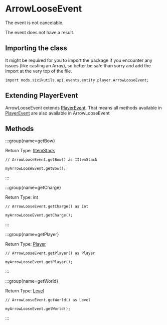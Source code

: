 # ArrowLooseEvent

The event is not cancelable.

The event does not have a result.

## Importing the class

It might be required for you to import the package if you encounter any issues (like casting an Array), so better be safe than sorry and add the import at the very top of the file.
```zenscript
import mods.sixikutils.api.events.entity.player.ArrowLooseEvent;
```


## Extending PlayerEvent

ArrowLooseEvent extends [PlayerEvent](/forge/api/event/entity/player/PlayerEvent). That means all methods available in [PlayerEvent](/forge/api/event/entity/player/PlayerEvent) are also available in ArrowLooseEvent

## Methods

:::group{name=getBow}

Return Type: [IItemStack](/vanilla/api/item/IItemStack)

```zenscript
// ArrowLooseEvent.getBow() as IItemStack

myArrowLooseEvent.getBow();
```

:::

:::group{name=getCharge}

Return Type: int

```zenscript
// ArrowLooseEvent.getCharge() as int

myArrowLooseEvent.getCharge();
```

:::

:::group{name=getPlayer}

Return Type: [Player](/mods/sixikutils/utils/entity/type/player/Player)

```zenscript
// ArrowLooseEvent.getPlayer() as Player

myArrowLooseEvent.getPlayer();
```

:::

:::group{name=getWorld}

Return Type: [Level](/vanilla/api/world/Level)

```zenscript
// ArrowLooseEvent.getWorld() as Level

myArrowLooseEvent.getWorld();
```

:::


